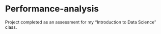# Performance-analysis
Project completed as an assessment for my “Introduction to Data Science” class.
